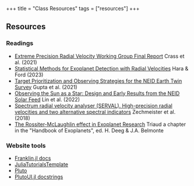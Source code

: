 +++
title = "Class Resources"
tags = ["resources"]
+++

## Resources

### Readings
- [Extreme Precision Radial Velocity Working Group Final Report](https://ui.adsabs.harvard.edu/abs/2021arXiv210714291C/abstract) Crass et al. (2021)
- [Statistical Methods for Exoplanet Detection with Radial Velocities](https://ui.adsabs.harvard.edu/abs/2023AnRSA..10..623H/abstract) Hara & Ford (2023)
- [Target Prioritization and Observing Strategies for the NEID Earth Twin Survey](https://ui.adsabs.harvard.edu/abs/2021AJ....161..130G/abstract) Gupta et al. (2021)
- [Observing the Sun as a Star: Design and Early Results from the NEID Solar Feed](https://ui.adsabs.harvard.edu/abs/2022AJ....163..184L/abstract) Lin et al. (2022)
- [Spectrum radial velocity analyser (SERVAL). High-precision radial velocities and two alternative spectral indicators](https://ui.adsabs.harvard.edu/abs/2018A%26A...609A..12Z/abstract) Zechmeister et al. (2018)
- [The Rossiter-McLaughlin effect in Exoplanet Research](https://arxiv.org/abs/1709.06376]) Triaud a chapter in the "Handbook of Exoplanets", ed. H. Deeg & J.A. Belmonte

### Website tools
- [Franklin.jl docs](https://franklinjl.org/syntax/markdown/)
- [JuliaTutorialsTemplate](https://github.com/rikhuijzer/JuliaTutorialsTemplate)
- [Pluto](https://plutojl.org/)
- [PlutoUI.jl docstrings](https://docs.juliahub.com/PlutoUI/)

